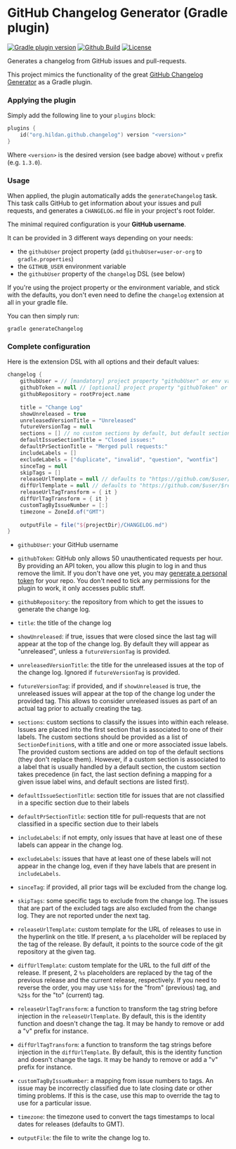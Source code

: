 # GitHub Changelog Generator (Gradle plugin)

[![Gradle plugin version](https://img.shields.io/maven-metadata/v/https/plugins.gradle.org/m2/org/hildan/github/changelog/org.hildan.github.changelog.gradle.plugin/maven-metadata.xml.svg?label=gradle&logo=gradle)](https://plugins.gradle.org/plugin/org.hildan.github.changelog)
[![Github Build](https://img.shields.io/github/workflow/status/joffrey-bion/gradle-github-changelog/CI%20Build?label=build&logo=github)](https://github.com/joffrey-bion/gradle-github-changelog/actions?query=workflow%3A%22CI+Build%22)
[![License](https://img.shields.io/badge/license-MIT-blue.svg)](https://github.com/joffrey-bion/gradle-github-changelog/blob/master/LICENSE)

Generates a changelog from GitHub issues and pull-requests.

This project mimics the functionality of the great 
[GitHub Changelog Generator](https://github.com/github-changelog-generator/github-changelog-generator)
as a Gradle plugin.

### Applying the plugin

Simply add the following line to your `plugins` block:

```kotlin
plugins {
    id("org.hildan.github.changelog") version "<version>"
}
```

Where `<version>` is the desired version (see badge above) without `v` prefix (e.g. `1.3.0`).

### Usage

When applied, the plugin automatically adds the `generateChangelog` task.
This task calls GitHub to get information about your issues and pull requests, 
and generates a `CHANGELOG.md` file in your project's root folder.

The minimal required configuration is your **GitHub username**.

It can be provided in 3 different ways depending on your needs:
- the `githubUser` project property (add `githubUser=user-or-org` to `gradle.properties`)
- the `GITHUB_USER` environment variable
- the `githubUser` property of the `changelog` DSL (see below)

If you're using the project property or the environment variable, and stick with the defaults, you don't even need 
to define the `changelog` extension at all in your gradle file.

You can then simply run:
```
gradle generateChangelog
```

### Complete configuration

Here is the extension DSL with all options and their default values:

```groovy
changelog {
    githubUser = // [mandatory] project property "githubUser" or env variable "GITHUB_USER"
    githubToken = null // [optional] project property "githubToken" or env variable "GITHUB_TOKEN"
    githubRepository = rootProject.name
    
    title = "Change Log"
    showUnreleased = true
    unreleasedVersionTitle = "Unreleased"
    futureVersionTag = null
    sections = [] // no custom sections by default, but default sections are prepended
    defaultIssueSectionTitle = "Closed issues:"
    defaultPrSectionTitle = "Merged pull requests:"
    includeLabels = []
    excludeLabels = ["duplicate", "invalid", "question", "wontfix"]
    sinceTag = null
    skipTags = []
    releaseUrlTemplate = null // defaults to "https://github.com/$user/$repo/tree/%s"
    diffUrlTemplate = null // defaults to "https://github.com/$user/$repo/compare/%s...%s"
    releaseUrlTagTransform = { it }
    diffUrlTagTransform = { it }
    customTagByIssueNumber = [:]
    timezone = ZoneId.of("GMT")
    
    outputFile = file("${projectDir}/CHANGELOG.md")
}
```

- `githubUser`: your GitHub username

- `githubToken`: GitHub only allows 50 unauthenticated requests per hour. By providing an API token, you allow this 
plugin to log in and thus remove the limit. If you don't have one yet, you may 
[generate a personal token](https://github.com/settings/tokens/new?description=GitHub%20Changelog%20Generator%20token) 
for your repo. You don't need to tick any permissions for the plugin to work, it only accesses public stuff.

- `githubRepository`: the repository from which to get the issues to generate the change log.

- `title`: the title of the change log

- `showUnreleased`: if true, issues that were closed since the last tag will appear at the top of the change log. 
By default they will appear as "unreleased", unless a `futureVersionTag` is provided.

- `unreleasedVersionTitle`: the title for the unreleased issues at the top of the change log. Ignored if 
`futureVersionTag` is provided.

- `futureVersionTag`: if provided, and if `showUnreleased` is true, the unreleased issues will appear at the top of 
the change log under the provided tag. This allows to consider unreleased issues as part of an actual tag prior to 
actually creating the tag.

- `sections`: custom sections to classify the issues into within each release. 
Issues are placed into the first section that is associated to one of their labels.
The custom sections should be provided as a list of `SectionDefinition`s, with a title and one or more associated
issue labels.
The provided custom sections are added on top of the default sections (they don't replace them).
However, if a custom section is associated to a label that is usually handled by a default section, the custom section
takes precedence (in fact, the last section defining a mapping for a given issue label wins, and default
sections are listed first).

- `defaultIssueSectionTitle`: section title for issues that are not classified in a specific section due to their labels

- `defaultPrSectionTitle`: section title for pull-requests that are not classified in a specific section due to their 
labels

- `includeLabels`: if not empty, only issues that have at least one of these labels can appear in the change log.

- `excludeLabels`: issues that have at least one of these labels will not appear in the change log, even if they have 
  labels that are present in `includeLabels`.

- `sinceTag`: if provided, all prior tags will be excluded from the change log.

- `skipTags`: some specific tags to exclude from the change log. The issues that are part of the excluded tags are 
also excluded from the change log. They are not reported under the next tag.

- `releaseUrlTemplate`: custom template for the URL of releases to use in the hyperlink on the title. If present, a `%s` 
placeholder will be replaced by the tag of the release. By default, it points to the source code of the git repository 
at the given tag.

- `diffUrlTemplate`: custom template for the URL to the full diff of the release. If present, 2 `%s` placeholders 
are replaced by the tag of the previous release and the current release, respectively. If you need to reverse the 
 order, you may use `%1$s` for the "from" (previous) tag, and `%2$s` for the "to" (current) tag.
 
- `releaseUrlTagTransform`: a function to transform the tag string before injection in the `releaseUrlTemplate`. By 
default, this is the identity function and doesn't change the tag. It may be handy to remove or add a "v" prefix for 
instance.
 
- `diffUrlTagTransform`: a function to transform the tag strings before injection in the `diffUrlTemplate`. By 
default, this is the identity function and doesn't change the tags. It may be handy to remove or add a "v" prefix for 
instance.
 
- `customTagByIssueNumber`: a mapping from issue numbers to tags. An issue may be incorrectly classified due to late 
closing date or other timing problems. If this is the case, use this map to override the tag to use for a particular 
issue.

- `timezone`: the timezone used to convert the tags timestamps to local dates for releases (defaults to GMT).

- `outputFile`: the file to write the change log to.
